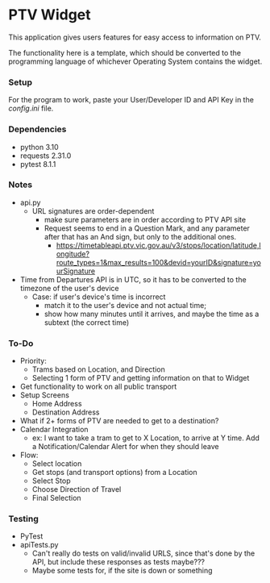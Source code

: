 # PTV Widget
This application gives users features for easy access to information on PTV. 

The functionality here is a template, which should be converted to the programming language of whichever Operating System contains the widget.

### Setup
For the program to work, paste your User/Developer ID and API Key in the *config.ini* file. 

### Dependencies
- python 3.10
- requests 2.31.0
- pytest 8.1.1

### Notes
- api.py
  - URL signatures are order-dependent
    - make sure parameters are in order according to PTV API site
    - Request seems to end in a Question Mark, and any parameter after that has an And sign, but only to the additional ones.
      - https://timetableapi.ptv.vic.gov.au/v3/stops/location/latitude,longitude?route_types=1&max_results=100&devid=yourID&signature=yourSignature
- Time from Departures API is in UTC, so it has to be converted to the timezone of the user's device
  - Case: if user's device's time is incorrect
    - match it to the user's device and not actual time;
    - show how many minutes until it arrives, and maybe the time as a subtext (the correct time)

### To-Do
- Priority: 
  - Trams based on Location, and Direction
  - Selecting 1 form of PTV and getting information on that to Widget
- Get functionality to work on all public transport
- Setup Screens
  - Home Address
  - Destination Address
- What if 2+ forms of PTV are needed to get to a destination?
- Calendar Integration
  - ex: I want to take a tram to get to X Location, to arrive at Y time. Add a Notification/Calendar Alert for when they should leave
- Flow:
  - Select location
  - Get stops (and transport options) from a Location
  - Select Stop
  - Choose Direction of Travel
  - Final Selection

### Testing
- PyTest
- apiTests.py
  - Can't really do tests on valid/invalid URLS, since that's done by the API, but include these responses as tests maybe???
  - Maybe some tests for, if the site is down or something
